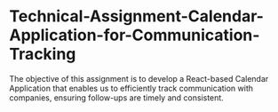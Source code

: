 # Technical-Assignment-Calendar-Application-for-Communication-Tracking
The objective of this assignment is to develop a React-based Calendar Application that enables us to efficiently track communication with companies, ensuring follow-ups are timely and consistent.
